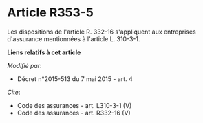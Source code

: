 # Article R353-5

Les dispositions de l'article R. 332-16 s'appliquent aux entreprises d'assurance mentionnées à l'article L. 310-3-1.

**Liens relatifs à cet article**

_Modifié par_:

  - Décret n°2015-513 du 7 mai 2015 - art. 4

_Cite_:

  - Code des assurances - art. L310-3-1 (V)
  - Code des assurances - art. R332-16 (V)
